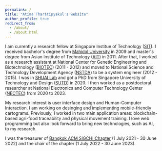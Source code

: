 ```yaml
---
permalink: /
title: "Atima Tharatipyakul's website"
author_profile: true
redirect_from:
  - /about/
  - /about.html
---
```


I am currently a research fellow at Singapore Institue of Technology ([SIT](https://www.singaporetech.edu.sg/)).
I received bachelor's degree from [Mahidol University](https://mahidol.ac.th/) in 2009 and master's degree from Asian Institute of Technology ([AIT](https://www.ait.ac.th/)) in 2011.
After that, I worked as a research assistant at National Center for Genetic Engineering and Biotechnology ([BIOTEC](http://www.biotec.or.th/)) (2011 - 2012) and moved to National Science and Technology Development Agency ([NSTDA](https://www.nstda.or.th/)) to be a system engineer (2012 - 2015).
I was in [SHUAI Lab](https://shuailab.wordpress.com/) and got a PhD from Singapore University of Technology and Design ([SUTD](https://www.sutd.edu.sg/)) in 2020.
I then worked as a postdoctoral researcher at National Electronics and Computer Technology Center ([NECTEC](https://www.nectec.or.th/en/)) from 2020 to 2023.

My research interest is user interface design and Human-Computer Interaction. I am working on desinging and implementing mobile-friendly cartograms. Previously, I worked in two main application areas: blockchain-based agri-food traceability and physical movement training. I love web programming but also look forward to bring new technologies, such as AI, to my research.

I was the treasurer of [Bangkok ACM SIGCHI Chapter](https://www.facebook.com/bkk.sigchi) (1 July 2021 - 30 June 2022) and the chair of the chapter (1 July 2022 - 30 June 2023).
